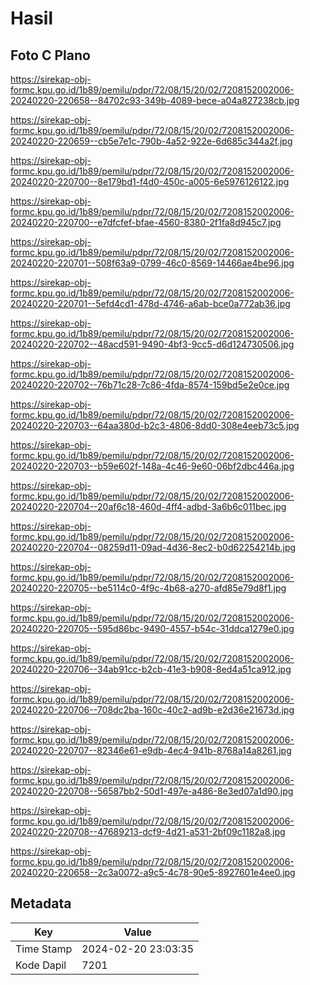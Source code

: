 # Hasil

## Foto C Plano

https://sirekap-obj-formc.kpu.go.id/1b89/pemilu/pdpr/72/08/15/20/02/7208152002006-20240220-220658--84702c93-349b-4089-bece-a04a827238cb.jpg

https://sirekap-obj-formc.kpu.go.id/1b89/pemilu/pdpr/72/08/15/20/02/7208152002006-20240220-220659--cb5e7e1c-790b-4a52-922e-6d685c344a2f.jpg

https://sirekap-obj-formc.kpu.go.id/1b89/pemilu/pdpr/72/08/15/20/02/7208152002006-20240220-220700--8e179bd1-f4d0-450c-a005-6e5976126122.jpg

https://sirekap-obj-formc.kpu.go.id/1b89/pemilu/pdpr/72/08/15/20/02/7208152002006-20240220-220700--e7dfcfef-bfae-4560-8380-2f1fa8d945c7.jpg

https://sirekap-obj-formc.kpu.go.id/1b89/pemilu/pdpr/72/08/15/20/02/7208152002006-20240220-220701--508f63a9-0799-46c0-8569-14466ae4be96.jpg

https://sirekap-obj-formc.kpu.go.id/1b89/pemilu/pdpr/72/08/15/20/02/7208152002006-20240220-220701--5efd4cd1-478d-4746-a6ab-bce0a772ab36.jpg

https://sirekap-obj-formc.kpu.go.id/1b89/pemilu/pdpr/72/08/15/20/02/7208152002006-20240220-220702--48acd591-9490-4bf3-9cc5-d6d124730506.jpg

https://sirekap-obj-formc.kpu.go.id/1b89/pemilu/pdpr/72/08/15/20/02/7208152002006-20240220-220702--76b71c28-7c86-4fda-8574-159bd5e2e0ce.jpg

https://sirekap-obj-formc.kpu.go.id/1b89/pemilu/pdpr/72/08/15/20/02/7208152002006-20240220-220703--64aa380d-b2c3-4806-8dd0-308e4eeb73c5.jpg

https://sirekap-obj-formc.kpu.go.id/1b89/pemilu/pdpr/72/08/15/20/02/7208152002006-20240220-220703--b59e602f-148a-4c46-9e60-06bf2dbc446a.jpg

https://sirekap-obj-formc.kpu.go.id/1b89/pemilu/pdpr/72/08/15/20/02/7208152002006-20240220-220704--20af6c18-460d-4ff4-adbd-3a6b6c011bec.jpg

https://sirekap-obj-formc.kpu.go.id/1b89/pemilu/pdpr/72/08/15/20/02/7208152002006-20240220-220704--08259d11-09ad-4d36-8ec2-b0d62254214b.jpg

https://sirekap-obj-formc.kpu.go.id/1b89/pemilu/pdpr/72/08/15/20/02/7208152002006-20240220-220705--be5114c0-4f9c-4b68-a270-afd85e79d8f1.jpg

https://sirekap-obj-formc.kpu.go.id/1b89/pemilu/pdpr/72/08/15/20/02/7208152002006-20240220-220705--595d86bc-9490-4557-b54c-31ddca1279e0.jpg

https://sirekap-obj-formc.kpu.go.id/1b89/pemilu/pdpr/72/08/15/20/02/7208152002006-20240220-220706--34ab91cc-b2cb-41e3-b908-8ed4a51ca912.jpg

https://sirekap-obj-formc.kpu.go.id/1b89/pemilu/pdpr/72/08/15/20/02/7208152002006-20240220-220706--708dc2ba-160c-40c2-ad9b-e2d36e21673d.jpg

https://sirekap-obj-formc.kpu.go.id/1b89/pemilu/pdpr/72/08/15/20/02/7208152002006-20240220-220707--82346e61-e9db-4ec4-941b-8768a14a8261.jpg

https://sirekap-obj-formc.kpu.go.id/1b89/pemilu/pdpr/72/08/15/20/02/7208152002006-20240220-220708--56587bb2-50d1-497e-a486-8e3ed07a1d90.jpg

https://sirekap-obj-formc.kpu.go.id/1b89/pemilu/pdpr/72/08/15/20/02/7208152002006-20240220-220708--47689213-dcf9-4d21-a531-2bf09c1182a8.jpg

https://sirekap-obj-formc.kpu.go.id/1b89/pemilu/pdpr/72/08/15/20/02/7208152002006-20240220-220658--2c3a0072-a9c5-4c78-90e5-8927601e4ee0.jpg


## Metadata

| Key        | Value               |
| ---------- | ------------------- |
| Time Stamp | 2024-02-20 23:03:35 |
| Kode Dapil | 7201                |



